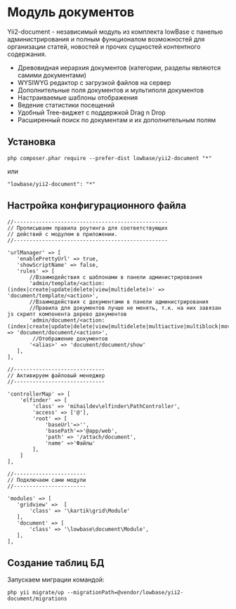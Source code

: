 Модуль документов
=================

Yii2-document - независимый модуль из комплекта lowBase с панелью администрирования и полным функционалом возможностей для
организации статей, новостей и прочих сущностей контентного содержания.

* Древовидная иерархия документов (категории, разделы являются самими документами)
* WYSIWYG редактор с загрузкой файлов на сервер
* Дополнительные поля документов и мультиполя документов
* Настраиваемые шаблоны отображения
* Ведение статистики посещений
* Удобный Tree-виджет с поддержкой Drag n Drop
* Расширенный поиск по документам и их дополнительным полям

Установка
---------
```
php composer.phar require --prefer-dist lowbase/yii2-document "*"
```
или
```
"lowbase/yii2-document": "*"
```

Настройка конфигурационного файла
---------------------------------

```
//-------------------------------------------------
// Прописываем правила роутинга для соответствующих
// действий с модулем в приложении.
//-------------------------------------------------

'urlManager' => [
   'enablePrettyUrl' => true,
   'showScriptName' => false,
   'rules' => [
       //Взаимодействия с шаблонами в панели администрирования
       'admin/template/<action:(index|create|update|delete|view|multidelete)>' => 'document/template/<action>',
       //Взаимодействия с документами в панели администрирования
       //Правила для документов лучше не менять, т.к. на них завязан js скрипт компонента дерево документов
       'admin/document/<action:(index|create|update|delete|view|multidelete|multiactive|multiblock|move|options)>' => 'document/document/<action>',
        //Отображение документов
       '<alias>' => 'document/document/show'
   ],
],

//-----------------------------
// Активируем файловый менеджер
//-----------------------------

'controllerMap' => [
    'elfinder' => [
        'class' => 'mihaildev\elfinder\PathController',
        'access' => ['@'],
        'root' => [
            'baseUrl'=>'',
            'basePath'=>'@app/web',
            'path' => '/attach/document',
            'name' =>'Файлы'
        ],
    ]
],

//-----------------------
// Подключаем сами модули
//-----------------------

'modules' => [
   'gridview' =>  [
       'class' => '\kartik\grid\Module'
   ],
   'document' => [
       'class' => '\lowbase\document\Module',
   ],
],
```
Создание таблиц БД
------------------
Запускаем миграции командой:
```
php yii migrate/up --migrationPath=@vendor/lowbase/yii2-document/migrations
```
